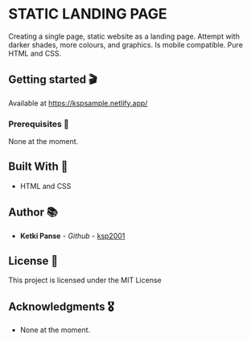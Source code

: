 # STATIC LANDING PAGE

Creating a single page, static website as a landing page. Attempt with darker shades, more colours, and graphics. Is mobile compatible. Pure HTML and CSS.

## Getting started 🎬

Available at https://kspsample.netlify.app/

### Prerequisites 🧺

None at the moment.

## Built With 🔨

* HTML and CSS

## Author 📚

* **Ketki Panse** - *Github* - [ksp2001](https://github.com/ksp2001)

## License 🎫

This project is licensed under the MIT License

## Acknowledgments 🎖

* None at the moment.
